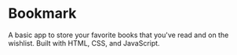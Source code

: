 # Bookmark
A basic app to store your favorite books that you've read and on the wishlist. Built with HTML, CSS, and JavaScript. 
